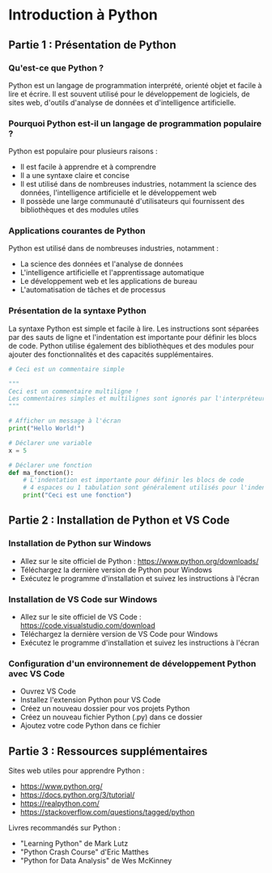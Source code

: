 # Introduction à Python

## Partie 1 : Présentation de Python

### Qu'est-ce que Python ?
Python est un langage de programmation interprété, orienté objet et facile à lire et écrire. Il est souvent utilisé pour le développement de logiciels, de sites web, d'outils d'analyse de données et d'intelligence artificielle.

### Pourquoi Python est-il un langage de programmation populaire ?
Python est populaire pour plusieurs raisons :
- Il est facile à apprendre et à comprendre
- Il a une syntaxe claire et concise
- Il est utilisé dans de nombreuses industries, notamment la science des données, l'intelligence artificielle et le développement web
- Il possède une large communauté d'utilisateurs qui fournissent des bibliothèques et des modules utiles

### Applications courantes de Python
Python est utilisé dans de nombreuses industries, notamment :
- La science des données et l'analyse de données
- L'intelligence artificielle et l'apprentissage automatique
- Le développement web et les applications de bureau
- L'automatisation de tâches et de processus

### Présentation de la syntaxe Python
La syntaxe Python est simple et facile à lire. Les instructions sont séparées par des sauts de ligne et l'indentation est importante pour définir les blocs de code. Python utilise également des bibliothèques et des modules pour ajouter des fonctionnalités et des capacités supplémentaires.

```python
# Ceci est un commentaire simple

"""
Ceci est un commentaire multiligne !
Les commentaires simples et multilignes sont ignorés par l'interpréteur Python.
"""

# Afficher un message à l'écran
print("Hello World!")

# Déclarer une variable
x = 5

# Déclarer une fonction
def ma_fonction():
    # L'indentation est importante pour définir les blocs de code
    # 4 espaces ou 1 tabulation sont généralement utilisés pour l'indentation
    print("Ceci est une fonction")
```

## Partie 2 : Installation de Python et VS Code

### Installation de Python sur Windows
- Allez sur le site officiel de Python : https://www.python.org/downloads/
- Téléchargez la dernière version de Python pour Windows
- Exécutez le programme d'installation et suivez les instructions à l'écran

### Installation de VS Code sur Windows
- Allez sur le site officiel de VS Code : https://code.visualstudio.com/download
- Téléchargez la dernière version de VS Code pour Windows
- Exécutez le programme d'installation et suivez les instructions à l'écran

### Configuration d'un environnement de développement Python avec VS Code
- Ouvrez VS Code
- Installez l'extension Python pour VS Code
- Créez un nouveau dossier pour vos projets Python
- Créez un nouveau fichier Python (.py) dans ce dossier
- Ajoutez votre code Python dans ce fichier

## Partie 3 : Ressources supplémentaires

Sites web utiles pour apprendre Python :
- https://www.python.org/
- https://docs.python.org/3/tutorial/
- https://realpython.com/
- https://stackoverflow.com/questions/tagged/python

Livres recommandés sur Python :
- "Learning Python" de Mark Lutz
- "Python Crash Course" d'Eric Matthes
- "Python for Data Analysis" de Wes McKinney
